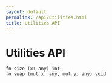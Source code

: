 ```yaml
---
layout: default
permalink: /api/utilities.html
title: Utilities API
---
```


# Utilities API
```the
fn size (x: any) int
fn swap (mut x: any, mut y: any) void
```
